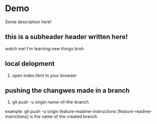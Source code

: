# Demo


Some description here!


## this is a subheader header written here!


watch me! I'm learning new things bruh

## local delopment

1. open index.html in your browser
## pushing the changwes made in a branch 

1. git push -u origin name-of-the-branch 

example: git push -u origin feature-readme-instructions [feature-readme-instrictions] is the name of the created branch